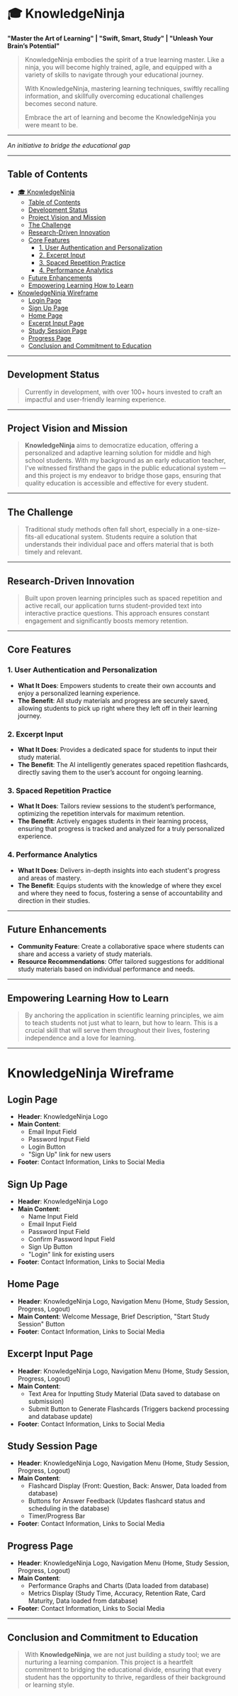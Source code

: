 # 🎓 KnowledgeNinja

**"Master the Art of Learning" | "Swift, Smart, Study" | "Unleash Your Brain’s Potential"**

> KnowledgeNinja embodies the spirit of a true learning master. Like a ninja, you will become highly trained, agile, and equipped with a variety of skills to navigate through your educational journey.
>
> With KnowledgeNinja, mastering learning techniques, swiftly recalling information, and skillfully overcoming educational challenges becomes second nature.
>
> Embrace the art of learning and become the KnowledgeNinja you were meant to be.

---

_An initiative to bridge the educational gap_

---

## Table of Contents

- [🎓 KnowledgeNinja](#-knowledgeninja)
  - [Table of Contents](#table-of-contents)
  - [Development Status](#development-status)
  - [Project Vision and Mission](#project-vision-and-mission)
  - [The Challenge](#the-challenge)
  - [Research-Driven Innovation](#research-driven-innovation)
  - [Core Features](#core-features)
    - [1. User Authentication and Personalization](#1-user-authentication-and-personalization)
    - [2. Excerpt Input](#2-excerpt-input)
    - [3. Spaced Repetition Practice](#3-spaced-repetition-practice)
    - [4. Performance Analytics](#4-performance-analytics)
  - [Future Enhancements](#future-enhancements)
  - [Empowering Learning How to Learn](#empowering-learning-how-to-learn)
- [KnowledgeNinja Wireframe](#knowledgeninja-wireframe)
  - [Login Page](#login-page)
  - [Sign Up Page](#sign-up-page)
  - [Home Page](#home-page)
  - [Excerpt Input Page](#excerpt-input-page)
  - [Study Session Page](#study-session-page)
  - [Progress Page](#progress-page)
  - [Conclusion and Commitment to Education](#conclusion-and-commitment-to-education)

---

## Development Status

> Currently in development, with over 100+ hours invested to craft an impactful and user-friendly learning experience.

---

## Project Vision and Mission

> **KnowledgeNinja** aims to democratize education, offering a personalized and adaptive learning solution for middle and high school students. With my background as an early education teacher, I've witnessed firsthand the gaps in the public educational system — and this project is my endeavor to bridge those gaps, ensuring that quality education is accessible and effective for every student.

---

## The Challenge

> Traditional study methods often fall short, especially in a one-size-fits-all educational system. Students require a solution that understands their individual pace and offers material that is both timely and relevant.

---

## Research-Driven Innovation

> Built upon proven learning principles such as spaced repetition and active recall, our application turns student-provided text into interactive practice questions. This approach ensures constant engagement and significantly boosts memory retention.

---

## Core Features

### 1. User Authentication and Personalization

- **What It Does**: Empowers students to create their own accounts and enjoy a personalized learning experience.
- **The Benefit**: All study materials and progress are securely saved, allowing students to pick up right where they left off in their learning journey.

### 2. Excerpt Input

- **What It Does**: Provides a dedicated space for students to input their study material.
- **The Benefit**: The AI intelligently generates spaced repetition flashcards, directly saving them to the user’s account for ongoing learning.

### 3. Spaced Repetition Practice

- **What It Does**: Tailors review sessions to the student’s performance, optimizing the repetition intervals for maximum retention.
- **The Benefit**: Actively engages students in their learning process, ensuring that progress is tracked and analyzed for a truly personalized experience.

### 4. Performance Analytics

- **What It Does**: Delivers in-depth insights into each student's progress and areas of mastery.
- **The Benefit**: Equips students with the knowledge of where they excel and where they need to focus, fostering a sense of accountability and direction in their studies.

---

## Future Enhancements

- **Community Feature**: Create a collaborative space where students can share and access a variety of study materials.
- **Resource Recommendations**: Offer tailored suggestions for additional study materials based on individual performance and needs.

---

## Empowering Learning How to Learn

> By anchoring the application in scientific learning principles, we aim to teach students not just what to learn, but how to learn. This is a crucial skill that will serve them throughout their lives, fostering independence and a love for learning.

---

# KnowledgeNinja Wireframe

## Login Page

- **Header**: KnowledgeNinja Logo
- **Main Content**:
  - Email Input Field
  - Password Input Field
  - Login Button
  - "Sign Up" link for new users
- **Footer**: Contact Information, Links to Social Media

## Sign Up Page

- **Header**: KnowledgeNinja Logo
- **Main Content**:
  - Name Input Field
  - Email Input Field
  - Password Input Field
  - Confirm Password Input Field
  - Sign Up Button
  - "Login" link for existing users
- **Footer**: Contact Information, Links to Social Media

## Home Page

- **Header**: KnowledgeNinja Logo, Navigation Menu (Home, Study Session, Progress, Logout)
- **Main Content**: Welcome Message, Brief Description, "Start Study Session" Button
- **Footer**: Contact Information, Links to Social Media

## Excerpt Input Page

- **Header**: KnowledgeNinja Logo, Navigation Menu (Home, Study Session, Progress, Logout)
- **Main Content**:
  - Text Area for Inputting Study Material (Data saved to database on submission)
  - Submit Button to Generate Flashcards (Triggers backend processing and database update)
- **Footer**: Contact Information, Links to Social Media

## Study Session Page

- **Header**: KnowledgeNinja Logo, Navigation Menu (Home, Study Session, Progress, Logout)
- **Main Content**:
  - Flashcard Display (Front: Question, Back: Answer, Data loaded from database)
  - Buttons for Answer Feedback (Updates flashcard status and scheduling in the database)
  - Timer/Progress Bar
- **Footer**: Contact Information, Links to Social Media

## Progress Page

- **Header**: KnowledgeNinja Logo, Navigation Menu (Home, Study Session, Progress, Logout)
- **Main Content**:
  - Performance Graphs and Charts (Data loaded from database)
  - Metrics Display (Study Time, Accuracy, Retention Rate, Card Maturity, Data loaded from database)
- **Footer**: Contact Information, Links to Social Media

---

## Conclusion and Commitment to Education

> With **KnowledgeNinja**, we are not just building a study tool; we are nurturing a learning companion. This project is a heartfelt commitment to bridging the educational divide, ensuring that every student has the opportunity to thrive, regardless of their background or learning style.
